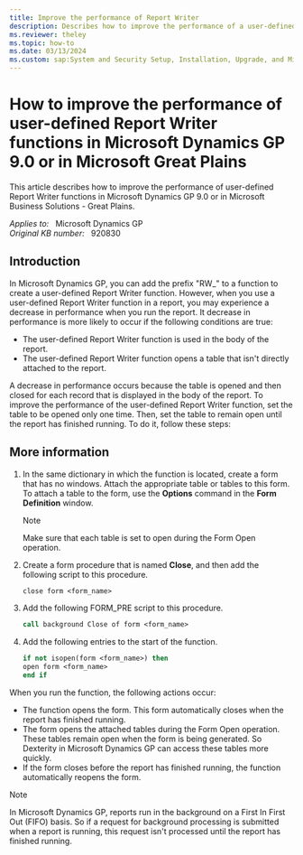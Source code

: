 ```yaml
---
title: Improve the performance of Report Writer
description: Describes how to improve the performance of a user-defined Report Writer function by setting the table to remain open when a report is being generated.
ms.reviewer: theley
ms.topic: how-to
ms.date: 03/13/2024
ms.custom: sap:System and Security Setup, Installation, Upgrade, and Migrations
---
```

# How to improve the performance of user-defined Report Writer functions in Microsoft Dynamics GP 9.0 or in Microsoft Great Plains

This article describes how to improve the performance of user-defined Report Writer functions in Microsoft Dynamics GP 9.0 or in Microsoft Business Solutions - Great Plains.

_Applies to:_ &nbsp; Microsoft Dynamics GP  
_Original KB number:_ &nbsp; 920830

## Introduction

In Microsoft Dynamics GP, you can add the prefix "RW_" to a function to create a user-defined Report Writer function. However, when you use a user-defined Report Writer function in a report, you may experience a decrease in performance when you run the report. It decrease in performance is more likely to occur if the following conditions are true:

- The user-defined Report Writer function is used in the body of the report.
- The user-defined Report Writer function opens a table that isn't directly attached to the report.

A decrease in performance occurs because the table is opened and then closed for each record that is displayed in the body of the report. To improve the performance of the user-defined Report Writer function, set the table to be opened only one time. Then, set the table to remain open until the report has finished running. To do it, follow these steps:

## More information

1. In the same dictionary in which the function is located, create a form that has no windows. Attach the appropriate table or tables to this form. To attach a table to the form, use the **Options** command in the **Form Definition** window.

    > [!NOTE]
    > Make sure that each table is set to open during the Form Open operation.

2. Create a form procedure that is named **Close**, and then add the following script to this procedure.

    ```vb
    close form <form_name>
    ```

3. Add the following FORM_PRE script to this procedure.

    ```vb
    call background Close of form <form_name>
    ```

4. Add the following entries to the start of the function.

    ```vb
    if not isopen(form <form_name>) then
    open form <form_name> 
    end if
    ```

When you run the function, the following actions occur:

- The function opens the form. This form automatically closes when the report has finished running.
- The form opens the attached tables during the Form Open operation. These tables remain open when the form is being generated. So Dexterity in Microsoft Dynamics GP can access these tables more quickly.
- If the form closes before the report has finished running, the function automatically reopens the form.

> [!NOTE]
> In Microsoft Dynamics GP, reports run in the background on a First In First Out (FIFO) basis. So if a request for background processing is submitted when a report is running, this request isn't processed until the report has finished running.
